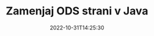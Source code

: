---
############################# Static ############################
layout: "auto-gen-merger"
date: 2022-10-31T14:25:30
draft: false
otherformats: odt one otp ott pdf pps ppsx ppt pptx rtf tex vdx vsdm vsdx vssm vssx

############################# Head ############################
head_title: "Zamenjaj in izmenjaj ODS strani v Java"
head_description: "Zamenjaj in izmenjaj položaje dveh strani znotraj datoteke ODS v Java z uporabo API-ja za združevanje dokumentov."

############################# Header ############################
title: "Zamenjaj ODS strani v Java"
description: "Zamenjajte strani ODS z nekaj vrsticami kode Java."
bg_image: "https://cms.admin.containerize.com/templates/aspose/App_Themes/V3/images/bg/header1.png"
bg_overlay: false
button:
    enable: true
    icon: "fas fa-arrow-down"
    label: "Prenesite brezplačno preskusno različico"
    link: "https://downloads.groupdocs.com/merger/java"

############################# SubMenu ############################
submenu:
    enable: true

    left:
        img_alt: "GroupDocs.Merger for Java"
        image: "https://cms.admin.containerize.com/templates/groupdocs/images/product-logos/90x90-noborder/groupdocs-merger-java.png"
        product: "GroupDocs.Merger"
        platform: "Java"

    middle:
        button:

            # button loop
            - link: "https://apireference.groupdocs.com/merger/java"
              text: "API Reference"

            # button loop
            - link: "https://github.com/groupdocs-merger"
              text: "Primeri kod"

            # button loop
            - link: "https://products.groupdocs.app/merger/family"
              text: "Predstavitve v živo"

            # button loop
            - link: "https://purchase.groupdocs.com/pricing/merger/java"
              text: "Cenitev"

    right:
        link_download: "https://downloads.groupdocs.com/merger"
        link_learn: "https://docs.groupdocs.com/merger/java"
        link_buy: "https://purchase.groupdocs.com"

############################# About ############################
about:
    enable: true
    title: "O API-ju GroupDocs.Merger for Java"
    content: |
        [GroupDocs.Merger for Java](/sl/merger/java/) ponuja preprosto rešitev za varno združevanje in razdelitev med široko paleto formatov dokumentov, vključno s PDF, Microsoft Office (Word, Excel, PowerPoint) , OneNote), OpenDocument, HTML, slike in številne druge v aplikacijah Java. Če dodate le nekaj vrstic kode, izvedite več operacij dokumenta, kot so premikanje, odstranjevanje, vrtenje, zamenjava, ekstrahiranje ali spreminjanje orientacije strani v dokumentih. API za združevanje dokumentov podpira tudi predogled strani dokumenta kot slike za analizo strukture dokumenta, oblikovanja in vsebine na strani.
        
        GroupDocs.Merger API je prava izbira za korporativne rešitve, ki potrebujejo funkcije zamenjave strani datotek. Ti API-ji so dobro podprti na vseh glavnih operacijskih sistemih in platformah, vključno z J2SE 7.0 (1.7), J2SE 8.0 (1.8), Java 10.

############################# Steps ############################
steps:
    enable: true
    title_left: "Zamenjaj strani datoteke ODS v Java"
    content_left: |
        [GroupDocs.Merger for Java](/sl/merger/java/) razvijalcem Java olajša zamenjavo strani v datoteki ODS z implementacijo nekaj preprostih korakov .
        
        * Inicializirajte **SwapOptions**, da določite številke strani za izmenjavo.
        * Ustvarite nov primerek **Merger** in podajte pot izvornega dokumenta kot parameter konstruktorja.
        * Pokličite **swapPages** in posredujte predmet **SwapOptions**.
        * Pokličite **save** in določite pot do datoteke za shranjevanje nastalega dokumenta.

    title_right: "Sistemske zahteve"
    content_right: |
        API-ji GroupDocs.Merger for Java so podprti na vseh glavnih platformah in operacijskih sistemih. Preden izvedete spodnjo kodo, se prepričajte, da imate v sistemu nameščene naslednje predpogoje.

        * Operacijski sistemi: Microsoft Windows, Linux, MacOS
        * Razvojna okolja: NetBeans, IntelliJ IDEA, Eclipse
        * Ogrodja: J2SE 7.0 (1.7), J2SE 8.0 (1.8), Java 10
        * Prenesite najnovejšo različico GroupDocs.Merger for Java iz [Maven](https://repository.groupdocs.com/webapp/#/artifacts/browse/tree/General/repo/com/groupdocs/groupdocs-merger)
         
    code: |
     {{% merger/additional-styles %}}
     {{< merger/code-merger title="Kako zamenjati strani datoteke ODS s primerom kode Java">}}

        ```java    
        // Zamenjajte strani datoteke ODS z API-jem GroupDocs.Merger
        int pageNumber1 = 6;
        int pageNumber2 = 1;

        // Inicializirajte razred SwapOptions, da določite številke strani za zamenjavo
        SwapOptions swapOptions = new SwapOptions(pageNumber2, pageNumber1);

        // Ustvari združitev z vhodnim dokumentom ODS
        Merger merger = new Merger("input.ods");

        // Pokličite metodo SwapPages in ji posredujte objekt SwapOptions
        merger.swapPages(swapOptions);
    
        // Pokličite metodo Shrani in posredujte želeno pot do datoteke, da shranite izhodni dokument
        merger.save("output.ods");
        ```
     {{< /merger/code-merger >}}

############################# Demos ############################
demos:
    enable: true
    title: "Predstavitve v živo - zamenjajte ODS strani datotek na spletu"
    content: |
       Takoj zamenjajte strani datoteke ODS tako, da obiščete spletno mesto [GroupDocs.Merger Live Demos](https://products.groupdocs.app/splitter/swap-pages/ods).
       Predstavitev v živo ima naslednje prednosti.
        
############################# About Formats ############################
about_formats:
    enable: true

############################# More Formats ############################
more_formats:
    enable: true
    title: "Zamenjaj strani drugih formatov datotek"
    content: |
        Java dokumentira API za združevanje in razdelitev za oblike datotek in slike. Zamenjajte nekaj priljubljenih formatov datotek, kot je navedeno spodaj.

############################# Back to top ###############################
back_to_top:
    enable: true
---
